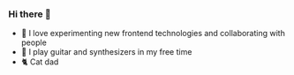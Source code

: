 ### Hi there 👋

- 🌱 I love experimenting new frontend technologies and collaborating with people
- 🎸 I play guitar and synthesizers in my free time
- 🐈 Cat dad
